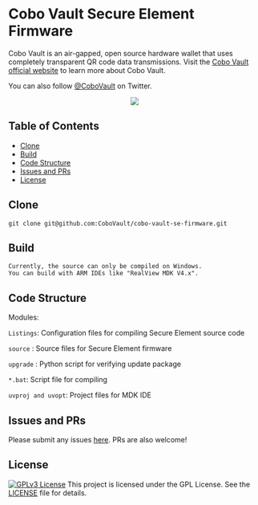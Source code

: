 # Cobo Vault Secure Element Firmware

Cobo Vault is an air-gapped, open source hardware wallet that uses completely transparent QR code data transmissions. Visit the [Cobo Vault official website]( https://cobo.com/hardware-wallet/cobo-vault)  to learn more about Cobo Vault.

You can also follow [@CoboVault](https://twitter.com/CoboVault) on Twitter.

<div align=center><img src="https://cobo.com/_next/static/images/intro-2b5b0b44cc64639df4fcdd9ccc46fd4b.png"/></div>

## Table of Contents

- [Clone](#clone)
- [Build](#build)
- [Code Structure](#code-Structure)
- [Issues and PRs](#issues-and-prs)
- [License](#license)

## Clone

    git clone git@github.com:CoboVault/cobo-vault-se-firmware.git

## Build
    Currently, the source can only be compiled on Windows.
    You can build with ARM IDEs like "RealView MDK V4.x".    

## Code Structure
Modules:

`Listings`: Configuration files for compiling Secure Element source code

`source` : Source files for Secure Element firmware

`upgrade` : Python script for verifying update package

`*.bat`: Script file for compiling

`uvproj and uvopt`: Project files for MDK IDE

## Issues and PRs
Please submit any issues  [here](https://github.com/CoboVault/cobo-vault-SE-firmware/issues). PRs are also welcome!

## License
[![GPLv3 License](https://img.shields.io/badge/License-GPL%20v3-green.svg)](https://opensource.org/licenses/)
This project is licensed under the GPL License. See the [LICENSE](LICENSE) file for details.
